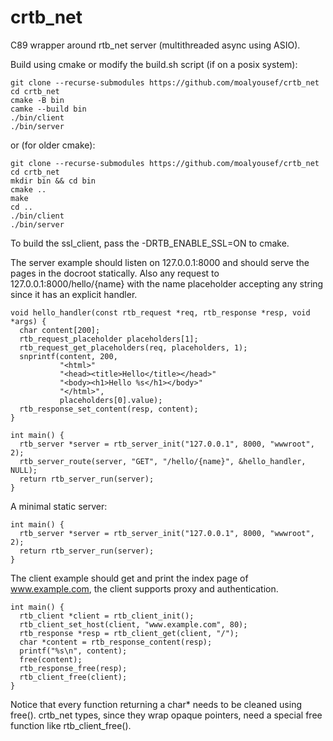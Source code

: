 # crtb_net
C89 wrapper around rtb_net server (multithreaded async using ASIO).

Build using cmake or modify the build.sh script (if on a posix system):

```
git clone --recurse-submodules https://github.com/moalyousef/crtb_net
cd crtb_net
cmake -B bin
camke --build bin
./bin/client
./bin/server
```
or (for older cmake):
```
git clone --recurse-submodules https://github.com/moalyousef/crtb_net
cd crtb_net
mkdir bin && cd bin
cmake ..
make
cd ..
./bin/client
./bin/server
```

To build the ssl_client, pass the -DRTB_ENABLE_SSL=ON to cmake. 

The server example should listen on 127.0.0.1:8000 and should serve the pages in the docroot statically. Also any request to 127.0.0.1:8000/hello/{name} with the name placeholder accepting any string since it has an explicit handler.

```
void hello_handler(const rtb_request *req, rtb_response *resp, void *args) {
  char content[200];
  rtb_request_placeholder placeholders[1];
  rtb_request_get_placeholders(req, placeholders, 1);
  snprintf(content, 200,
           "<html>"
           "<head><title>Hello</title></head>"
           "<body><h1>Hello %s</h1></body>"
           "</html>",
           placeholders[0].value);
  rtb_response_set_content(resp, content);
}

int main() {
  rtb_server *server = rtb_server_init("127.0.0.1", 8000, "wwwroot", 2);
  rtb_server_route(server, "GET", "/hello/{name}", &hello_handler, NULL);
  return rtb_server_run(server);
}
```
A minimal static server:
```
int main() {
  rtb_server *server = rtb_server_init("127.0.0.1", 8000, "wwwroot", 2);
  return rtb_server_run(server);
}
```


The client example should get and print the index page of www.example.com, the client supports proxy and authentication.
```
int main() {
  rtb_client *client = rtb_client_init();
  rtb_client_set_host(client, "www.example.com", 80);
  rtb_response *resp = rtb_client_get(client, "/");
  char *content = rtb_response_content(resp);
  printf("%s\n", content);
  free(content);
  rtb_response_free(resp);
  rtb_client_free(client);
}
```

Notice that every function returning a char* needs to be cleaned using free(). crtb_net types, since they wrap opaque pointers, need a special free function like rtb_client_free().
